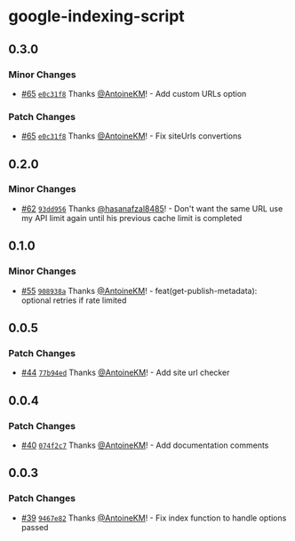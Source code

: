 # google-indexing-script

## 0.3.0

### Minor Changes

- [#65](https://github.com/goenning/google-indexing-script/pull/65) [`e0c31f8`](https://github.com/goenning/google-indexing-script/commit/e0c31f837acfe2083843436050b40f21f3806838) Thanks [@AntoineKM](https://github.com/AntoineKM)! - Add custom URLs option

### Patch Changes

- [#65](https://github.com/goenning/google-indexing-script/pull/65) [`e0c31f8`](https://github.com/goenning/google-indexing-script/commit/e0c31f837acfe2083843436050b40f21f3806838) Thanks [@AntoineKM](https://github.com/AntoineKM)! - Fix siteUrls convertions

## 0.2.0

### Minor Changes

- [#62](https://github.com/goenning/google-indexing-script/pull/62) [`93dd956`](https://github.com/goenning/google-indexing-script/commit/93dd956dca4065b97d6076db772560fba57aec50) Thanks [@hasanafzal8485](https://github.com/hasanafzal8485)! - Don't want the same URL use my API limit again until his previous cache limit is completed

## 0.1.0

### Minor Changes

- [#55](https://github.com/goenning/google-indexing-script/pull/55) [`908938a`](https://github.com/goenning/google-indexing-script/commit/908938a701d964b75331e322fbea8d77e6db976e) Thanks [@AntoineKM](https://github.com/AntoineKM)! - feat(get-publish-metadata): optional retries if rate limited

## 0.0.5

### Patch Changes

- [#44](https://github.com/goenning/google-indexing-script/pull/44) [`77b94ed`](https://github.com/goenning/google-indexing-script/commit/77b94edeef863721c07bd3e12d6d38052723f422) Thanks [@AntoineKM](https://github.com/AntoineKM)! - Add site url checker

## 0.0.4

### Patch Changes

- [#40](https://github.com/goenning/google-indexing-script/pull/40) [`074f2c7`](https://github.com/goenning/google-indexing-script/commit/074f2c7ebbafff3a03ebf07baf7b21922a98698d) Thanks [@AntoineKM](https://github.com/AntoineKM)! - Add documentation comments

## 0.0.3

### Patch Changes

- [#39](https://github.com/goenning/google-indexing-script/pull/39) [`9467e82`](https://github.com/goenning/google-indexing-script/commit/9467e82496170aeaa42ecd8ab6b8de4ba8f8315f) Thanks [@AntoineKM](https://github.com/AntoineKM)! - Fix index function to handle options passed

